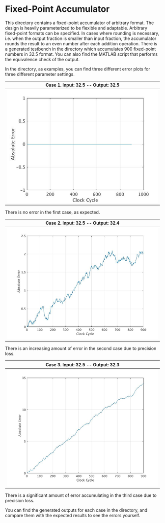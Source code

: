 # Fixed-Point Accumulator

This directory contains a fixed-point accumulator of arbitrary format. The design is heavily parameterized to be flexible and adaptable. Arbitrary fixed-point formats can be specified. In cases where rounding is necessary, i.e. when the output fraction is smaller than input fraction, the accumulator rounds the result to an even number after each addition operation. There is a generated testbench in the directory which accumulates 900 fixed-point numbers in 32.5 format. You can also find the MATLAB script that performs the equivalence check of the output.

In the directory, as examples, you can find three different error plots for three different parameter settings.

|Case 1. Input: 32.5 -- Output: 32.5|
|---|
|<img src="https://github.com/yavuz650/Internship_Designs/blob/master/Fixed-point%20accumulator/error_plot1.jpg" width="550">|

There is no error in the first case, as expected.

|Case 2. Input: 32.5 -- Output: 32.4|
|---|
|<img src="https://github.com/yavuz650/Internship_Designs/blob/master/Fixed-point%20accumulator/error_plot2.jpg" width="550">|

There is an increasing amount of error in the second case due to precision loss.

|Case 3. Input: 32.5 -- Output: 32.3|
|---|
|<img src="https://github.com/yavuz650/Internship_Designs/blob/master/Fixed-point%20accumulator/error_plot3.jpg" width="550">|

There is a significant amount of error accumulating in the third case due to precision loss.

You can find the generated outputs for each case in the directory, and compare them with the expected results to see the errors yourself. 
